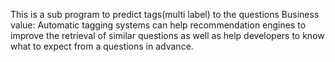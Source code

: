 This is a sub program to predict tags(multi label) to the questions
Business value: 
Automatic tagging systems can help recommendation engines to improve the retrieval of similar questions as well as help developers to know
what to expect from a questions in advance.
